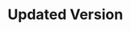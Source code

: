 # Updated Version

<time-line time="2021.05.23" version="V3.0" introText="操作简单、功能完善、统一运维，满足业务轻量化接入的要求 支持多维度限流（服务、接口、APPID、UIN、自定义），满足内部业务多元化场景 接口低延迟，业务损耗小，满足业务接入限流延迟无明显增加的要求"></time-line>
<time-line time="2021.05.23" version="V2.0" introText="操作简单、功能完善、统一运维，满足业务轻量化接入的要求 支持多维度限流（服务、接口、APPID、UIN、自定义），满足内部业务多元化场景 接口低延迟，业务损耗小，满足业务接入限流延迟无明显增加的要求"></time-line>
<time-line time="2021.05.23" version="V1.0" introText="操作简单、功能完善、统一运维，满足业务轻量化接入的要求 支持多维度限流（服务、接口、APPID、UIN、自定义），满足内部业务多元化场景 接口低延迟，业务损耗小，满足业务接入限流延迟无明显增加的要求"></time-line>
